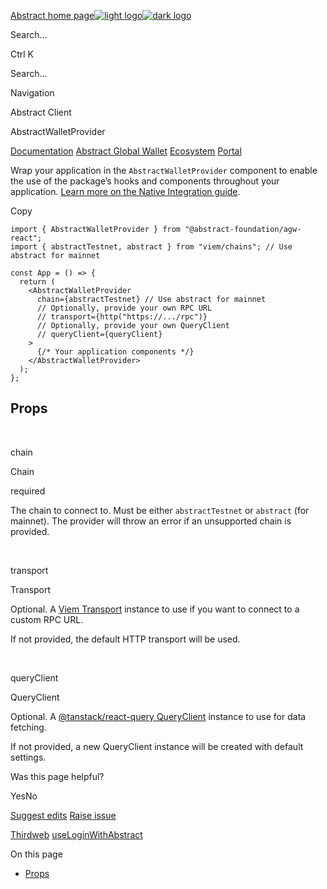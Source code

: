 [Abstract home page![light logo](https://mintlify.s3.us-west-1.amazonaws.com/abstract/logo/light.svg)![dark logo](https://mintlify.s3.us-west-1.amazonaws.com/abstract/logo/dark.svg)](https://docs.abs.xyz/)

Search...

Ctrl K

Search...

Navigation

Abstract Client

AbstractWalletProvider

[Documentation](https://docs.abs.xyz/overview) [Abstract Global Wallet](https://docs.abs.xyz/abstract-global-wallet/overview) [Ecosystem](https://docs.abs.xyz/ecosystem/automation) [Portal](https://docs.abs.xyz/portal/overview)

Wrap your application in the `AbstractWalletProvider` component to enable the use of the package’s hooks and components
throughout your application.
[Learn more on the Native Integration guide](https://docs.abs.xyz/abstract-global-wallet/agw-react/native-integration).

Copy

```tsx
import { AbstractWalletProvider } from "@abstract-foundation/agw-react";
import { abstractTestnet, abstract } from "viem/chains"; // Use abstract for mainnet

const App = () => {
  return (
    <AbstractWalletProvider
      chain={abstractTestnet} // Use abstract for mainnet
      // Optionally, provide your own RPC URL
      // transport={http("https://.../rpc")}
      // Optionally, provide your own QueryClient
      // queryClient={queryClient}
    >
      {/* Your application components */}
    </AbstractWalletProvider>
  );
};

```

## [​](https://docs.abs.xyz/abstract-global-wallet/agw-react/AbstractWalletProvider\#props)  Props

[​](https://docs.abs.xyz/abstract-global-wallet/agw-react/AbstractWalletProvider#param-chain)

chain

Chain

required

The chain to connect to. Must be either `abstractTestnet` or `abstract` (for
mainnet). The provider will throw an error if an unsupported chain is
provided.

[​](https://docs.abs.xyz/abstract-global-wallet/agw-react/AbstractWalletProvider#param-transport)

transport

Transport

Optional. A [Viem Transport](https://viem.sh/docs/clients/transports/http.html) instance to use if you
want to connect to a custom RPC URL.

If not provided, the default HTTP transport will be used.

[​](https://docs.abs.xyz/abstract-global-wallet/agw-react/AbstractWalletProvider#param-query-client)

queryClient

QueryClient

Optional. A [@tanstack/react-query QueryClient](https://tanstack.com/query/latest/docs/reference/QueryClient#queryclient) instance
to use for data fetching.

If not provided, a new QueryClient instance will be created with default settings.

Was this page helpful?

YesNo

[Suggest edits](https://github.com/abstract-foundation/abstract-docs/edit/main/abstract-global-wallet/agw-react/AbstractWalletProvider.mdx) [Raise issue](https://github.com/abstract-foundation/abstract-docs/issues/new?title=Issue%20on%20docs&body=Path:%20/abstract-global-wallet/agw-react/AbstractWalletProvider)

[Thirdweb](https://docs.abs.xyz/abstract-global-wallet/agw-react/integrating-with-thirdweb) [useLoginWithAbstract](https://docs.abs.xyz/abstract-global-wallet/agw-react/hooks/useLoginWithAbstract)

On this page

- [Props](https://docs.abs.xyz/abstract-global-wallet/agw-react/AbstractWalletProvider#props)